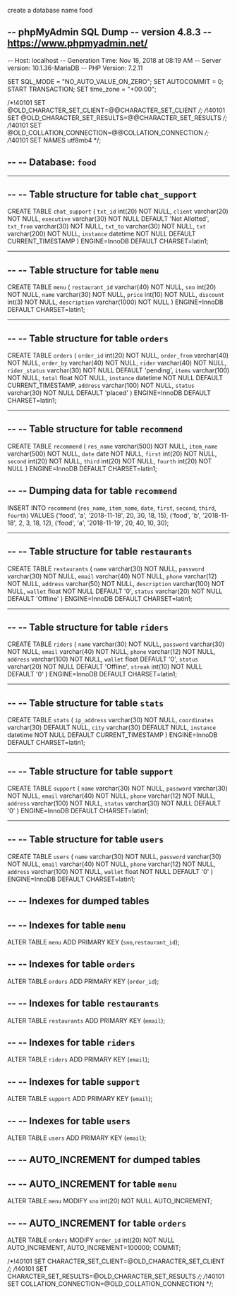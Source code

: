 create a database name food

-- phpMyAdmin SQL Dump
-- version 4.8.3
-- https://www.phpmyadmin.net/
--
-- Host: localhost
-- Generation Time: Nov 18, 2018 at 08:19 AM
-- Server version: 10.1.36-MariaDB
-- PHP Version: 7.2.11

SET SQL_MODE = "NO_AUTO_VALUE_ON_ZERO";
SET AUTOCOMMIT = 0;
START TRANSACTION;
SET time_zone = "+00:00";


/*!40101 SET @OLD_CHARACTER_SET_CLIENT=@@CHARACTER_SET_CLIENT */;
/*!40101 SET @OLD_CHARACTER_SET_RESULTS=@@CHARACTER_SET_RESULTS */;
/*!40101 SET @OLD_COLLATION_CONNECTION=@@COLLATION_CONNECTION */;
/*!40101 SET NAMES utf8mb4 */;

--
-- Database: `food`
--

-- --------------------------------------------------------

--
-- Table structure for table `chat_support`
--

CREATE TABLE `chat_support` (
  `txt_id` int(20) NOT NULL,
  `client` varchar(20) NOT NULL,
  `executive` varchar(30) NOT NULL DEFAULT 'Not Allotted',
  `txt_from` varchar(30) NOT NULL,
  `txt_to` varchar(30) NOT NULL,
  `txt` varchar(200) NOT NULL,
  `instance` datetime NOT NULL DEFAULT CURRENT_TIMESTAMP
) ENGINE=InnoDB DEFAULT CHARSET=latin1;

-- --------------------------------------------------------

--
-- Table structure for table `menu`
--

CREATE TABLE `menu` (
  `restaurant_id` varchar(40) NOT NULL,
  `sno` int(20) NOT NULL,
  `name` varchar(30) NOT NULL,
  `price` int(10) NOT NULL,
  `discount` int(3) NOT NULL,
  `description` varchar(1000) NOT NULL
) ENGINE=InnoDB DEFAULT CHARSET=latin1;

-- --------------------------------------------------------

--
-- Table structure for table `orders`
--

CREATE TABLE `orders` (
  `order_id` int(20) NOT NULL,
  `order_from` varchar(40) NOT NULL,
  `order_by` varchar(40) NOT NULL,
  `rider` varchar(40) NOT NULL,
  `rider_status` varchar(30) NOT NULL DEFAULT 'pending',
  `items` varchar(100) NOT NULL,
  `total` float NOT NULL,
  `instance` datetime NOT NULL DEFAULT CURRENT_TIMESTAMP,
  `address` varchar(100) NOT NULL,
  `status` varchar(30) NOT NULL DEFAULT 'placed'
) ENGINE=InnoDB DEFAULT CHARSET=latin1;

-- --------------------------------------------------------

--
-- Table structure for table `recommend`
--

CREATE TABLE `recommend` (
  `res_name` varchar(500) NOT NULL,
  `item_name` varchar(500) NOT NULL,
  `date` date NOT NULL,
  `first` int(20) NOT NULL,
  `second` int(20) NOT NULL,
  `third` int(20) NOT NULL,
  `fourth` int(20) NOT NULL
) ENGINE=InnoDB DEFAULT CHARSET=latin1;

--
-- Dumping data for table `recommend`
--

INSERT INTO `recommend` (`res_name`, `item_name`, `date`, `first`, `second`, `third`, `fourth`) VALUES
('food', 'a', '2018-11-18', 20, 30, 18, 15),
('food', 'b', '2018-11-18', 2, 3, 18, 12),
('food', 'a', '2018-11-19', 20, 40, 10, 30);

-- --------------------------------------------------------

--
-- Table structure for table `restaurants`
--

CREATE TABLE `restaurants` (
  `name` varchar(30) NOT NULL,
  `password` varchar(30) NOT NULL,
  `email` varchar(40) NOT NULL,
  `phone` varchar(12) NOT NULL,
  `address` varchar(50) NOT NULL,
  `description` varchar(100) NOT NULL,
  `wallet` float NOT NULL DEFAULT '0',
  `status` varchar(20) NOT NULL DEFAULT 'Offline'
) ENGINE=InnoDB DEFAULT CHARSET=latin1;

-- --------------------------------------------------------

--
-- Table structure for table `riders`
--

CREATE TABLE `riders` (
  `name` varchar(30) NOT NULL,
  `password` varchar(30) NOT NULL,
  `email` varchar(40) NOT NULL,
  `phone` varchar(12) NOT NULL,
  `address` varchar(100) NOT NULL,
  `wallet` float DEFAULT '0',
  `status` varchar(20) NOT NULL DEFAULT 'Offline',
  `streak` int(10) NOT NULL DEFAULT '0'
) ENGINE=InnoDB DEFAULT CHARSET=latin1;

-- --------------------------------------------------------

--
-- Table structure for table `stats`
--

CREATE TABLE `stats` (
  `ip_address` varchar(30) NOT NULL,
  `coordinates` varchar(30) DEFAULT NULL,
  `city` varchar(30) DEFAULT NULL,
  `instance` datetime NOT NULL DEFAULT CURRENT_TIMESTAMP
) ENGINE=InnoDB DEFAULT CHARSET=latin1;

-- --------------------------------------------------------

--
-- Table structure for table `support`
--

CREATE TABLE `support` (
  `name` varchar(30) NOT NULL,
  `password` varchar(30) NOT NULL,
  `email` varchar(40) NOT NULL,
  `phone` varchar(12) NOT NULL,
  `address` varchar(100) NOT NULL,
  `status` varchar(30) NOT NULL DEFAULT '0'
) ENGINE=InnoDB DEFAULT CHARSET=latin1;

-- --------------------------------------------------------

--
-- Table structure for table `users`
--

CREATE TABLE `users` (
  `name` varchar(30) NOT NULL,
  `password` varchar(30) NOT NULL,
  `email` varchar(40) NOT NULL,
  `phone` varchar(12) NOT NULL,
  `address` varchar(100) NOT NULL,
  `wallet` float NOT NULL DEFAULT '0'
) ENGINE=InnoDB DEFAULT CHARSET=latin1;

--
-- Indexes for dumped tables
--

--
-- Indexes for table `menu`
--
ALTER TABLE `menu`
  ADD PRIMARY KEY (`sno`,`restaurant_id`);

--
-- Indexes for table `orders`
--
ALTER TABLE `orders`
  ADD PRIMARY KEY (`order_id`);

--
-- Indexes for table `restaurants`
--
ALTER TABLE `restaurants`
  ADD PRIMARY KEY (`email`);

--
-- Indexes for table `riders`
--
ALTER TABLE `riders`
  ADD PRIMARY KEY (`email`);

--
-- Indexes for table `support`
--
ALTER TABLE `support`
  ADD PRIMARY KEY (`email`);

--
-- Indexes for table `users`
--
ALTER TABLE `users`
  ADD PRIMARY KEY (`email`);

--
-- AUTO_INCREMENT for dumped tables
--

--
-- AUTO_INCREMENT for table `menu`
--
ALTER TABLE `menu`
  MODIFY `sno` int(20) NOT NULL AUTO_INCREMENT;

--
-- AUTO_INCREMENT for table `orders`
--
ALTER TABLE `orders`
  MODIFY `order_id` int(20) NOT NULL AUTO_INCREMENT, AUTO_INCREMENT=100000;
COMMIT;

/*!40101 SET CHARACTER_SET_CLIENT=@OLD_CHARACTER_SET_CLIENT */;
/*!40101 SET CHARACTER_SET_RESULTS=@OLD_CHARACTER_SET_RESULTS */;
/*!40101 SET COLLATION_CONNECTION=@OLD_COLLATION_CONNECTION */;